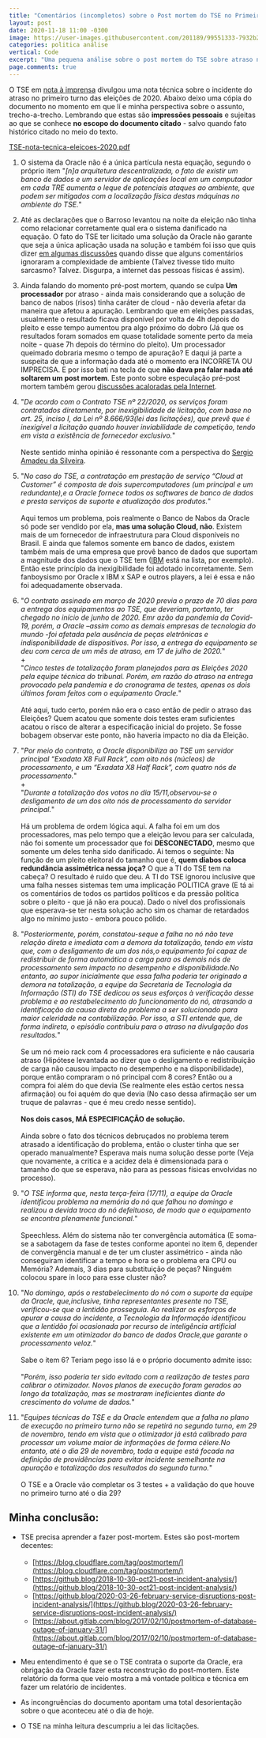 ```yaml
---
title: "Comentários (incompletos) sobre o Post mortem do TSE no Primeiro turno das Eleições 2020"
layout: post
date: 2020-11-18 11:00 -0300
image: https://user-images.githubusercontent.com/201189/99551333-7932b200-299a-11eb-9580-10584a89b2bc.jpeg
categories: politica análise
vertical: Code
excerpt: "Uma pequena análise sobre o post mortem do TSE sobre atraso na apuração das eleições 2020 no Brasil"
page.comments: true
---
```


O TSE em [nota à imprensa](https://www.tse.jus.br/imprensa/noticias-tse/2020/Novembro/tse-divulga-nota-tecnica-sobre-o-atraso-da-totalizacao-dos-votos-no-primeiro-turno) divulgou uma nota técnica sobre o incidente do atraso no primeiro turno das eleições de 2020. Abaixo deixo uma cópia do documento no momento em que lí e minha perspectiva sobre o assunto, trecho-a-trecho. Lembrando que estas são __impressões pessoais__ e sujeitas ao que se conhece __no escopo do documento citado__ - salvo quando fato histórico citado no meio do texto.

[TSE-nota-tecnica-eleicoes-2020.pdf](https://github.com/leleobhz/leleobhz.github.io/files/5560645/TSE-nota-tecnica-eleicoes-2020.pdf)

1) O sistema da Oracle não é a única partícula nesta equação, segundo o próprio item "_[n]a arquitetura descentralizada, o fato de existir um banco de dados e um servidor de aplicações local em um computador em cada TRE aumenta o leque de potenciais ataques ao ambiente, que podem ser mitigados com a localização física destas máquinas no ambiente do TSE._"

2) Até as declarações que o Barroso levantou na noite da eleição não tinha como relacionar corretamente qual era o sistema danificado na equação. O fato do TSE ter licitado uma solução da Oracle não garante que seja a única aplicação usada na solução e também foi isso que quis dizer [em algumas discussões](https://www.facebook.com/vidadba/posts/3510817589005902?comment_id=3510859325668395) quando disse que alguns comentários ignoraram a complexidade de ambiente (Talvez tivesse tido muito sarcasmo? Talvez. Disgurpa, a internet das pessoas físicas é assim).

3) Ainda falando do momento pré-post mortem, quando se culpa __Um processador__ por atraso - ainda mais considerando que a solução de banco de nabos (risos) tinha caráter de cloud - não deveria afetar da maneira que afetou a apuração. Lembrando que em eleições passadas, usualmente o resultado ficava disponível por volta de 4h depois do pleito e esse tempo aumentou pra algo próximo do dobro (Já que os resultados foram somados em quase totalidade somente perto da meia noite - quase 7h depois do término do pleito). Um processador queimado dobraria mesmo o tempo de apuração? E daqui já parte a suspeita de que a informação dada até o momento era INCORRETA OU IMPRECISA. E por isso bati na tecla de que __não dava pra falar nada até soltarem um post mortem__. Este ponto sobre especulação pré-post mortem também gerou [discussões acaloradas pela Internet](https://www.facebook.com/vidadba/posts/3510817589005902?comment_id=3510859325668395).

4) "_De acordo com o Contrato TSE nº 22/2020, os serviços foram contratados diretamente, por inexigibilidade de licitação, com base no art. 25, inciso I, da Lei nº 8.666/93(lei das licitações), que prevê que é inexigível a licitação quando houver inviabilidade de competição, tendo em vista a existência de fornecedor exclusivo._" <br/><br/>Neste sentido minha opinião é ressonante com a perspectiva do [Sergio Amadeu da Silveira](https://twitter.com/samadeu/status/1328791205132505089).

5) "_No caso do TSE, a contratação em prestação de serviço “Cloud at Customer” é composta de dois supercomputadores (um principal e um redundante),e a Oracle fornece todos os softwares de banco de dados e presta serviços de suporte e atualização dos produtos._"<br/><br/>Aqui temos um problema, pois realmente o Banco de Nabos da Oracle só pode ser vendido por ela, __mas uma solução Cloud, não__. Existem mais de um fornecedor de infraestrutura para Cloud disponíveis no Brasil. E ainda que falemos somente em banco de dados, existem também mais de uma empresa que provê banco de dados que suportam a magnitude dos dados que o TSE tem ([IBM](https://www.ibm.com/br-pt/cloud/databases) está na lista, por exemplo). Então este princípio da inexigibilidade foi adotado incorretamente. Sem fanboysismo por Oracle x IBM x SAP e outros players, a lei é essa e não foi adequadamente observada.

6) "_O contrato assinado em março de 2020 previa o prazo de 70 dias para a entrega dos equipamentos ao TSE, que deveriam, portanto, ter chegado no início de junho de 2020. Emr azão da pandemia da Covid-19, porém, a Oracle –assim como as demais empresas de  tecnologia  do  mundo -foi  afetada  pela  ausência  de  peças  eletrônicas  e indisponibilidade de dispositivos. Por isso, a entrega do equipamento se deu com cerca de um mês de atraso, em 17 de julho de 2020._"<br/>+<br/>"_Cinco testes de totalização foram planejados para as Eleições 2020 pela equipe técnica do tribunal. Porém, em razão do atraso na entrega provocado pela pandemia e do cronograma de testes, apenas os dois últimos foram feitos com o equipamento Oracle._"<br/><br/>Até aqui, tudo certo, porém não era o caso então de pedir o atraso das Eleições? Quem acatou que somente dois testes eram suficientes acatou o risco de alterar a especificação inicial do projeto. Se fosse bobagem observar este ponto, não haveria impacto no dia da Eleição.

7) "_Por meio do contrato, a Oracle disponibiliza ao TSE um servidor principal “Exadata X8 Full Rack”, com oito nós (núcleos) de processamento, e um “Exadata X8 Half Rack”, com quatro nós de processamento._"<br/>+<br/>"_Durante a totalização dos votos no dia 15/11,observou-se o desligamento de um dos oito nós de processamento do servidor principal._"<br/><br/>Há um problema de ordem lógica aqui. A falha foi em um dos processadores, mas pelo tempo que a eleição levou para ser calculada, não foi somente um processador que foi __DESCONECTADO__, mesmo que somente um deles tenha sido danificado. Ai temos o seguinte: Na função de um pleito eleitoral do tamanho que é, __quem diabos coloca redundância assimétrica nessa joça?__ O que a TI do TSE tem na cabeça? O resultado é ruido que deu. A TI do TSE ignorou inclusive que uma falha nesses sistemas tem uma implicação POLITICA grave (E tá ai os comentários de todos os partidos políticos e da pressão política sobre o pleito - que já não era pouca). Dado o nível dos profissionais que esperava-se ter nesta solução acho sim os chamar de retardados algo no mínimo justo - embora pouco pólido.

8) "_Posteriormente, porém, constatou-seque a falha no nó não teve relação direta e imediata com a demora da totalização, tendo em vista que, com o desligamento de um dos nós,o equipamento foi capaz de redistribuir de forma automática a carga para os demais nós de processamento sem impacto no desempenho e disponibilidade.No entanto, ao supor inicialmente que essa falha poderia ter originado a demora na totalização, a equipe da Secretaria de Tecnologia da Informação (STI) do TSE dedicou os seus esforços à verificação desse problema e ao restabelecimento do funcionamento do nó, atrasando a identificação da causa direta do problema a ser solucionado para maior celeridade na contabilização. Por isso, a STI entende que, de forma indireta, o episódio contribuiu para o atraso na divulgação dos resultados._"<br/><br/>Se um nó meio rack com 4 processadores era suficiente e não causaria atraso (Hipótese levantada ao dizer que o desligamento e redistribuição de carga não causou impacto no desempenho e na disponibilidade), porque então compraram o nó principal com 8 cores? Então ou a compra foi além do que devia (Se realmente eles estão certos nessa afirmação) ou foi aquém do que devia (No caso dessa afirmação ser um truque de palavras - que é meu credo nesse sentido).<br/><br/>__Nos dois casos, MÁ ESPECIFICAÇÃO de solução.__<br/><br/>Ainda sobre o fato dos técnicos debruçados no problema terem atrasado a identificação do problema, então o cluster tinha que ser operado manualmente? Esperava mais numa solução desse porte (Veja que novamente, a critica e a acidez dela é dimensionada para o tamanho do que se esperava, não para as pessoas físicas envolvidas no processo).

9) "_O TSE informa que, nesta terça-feira (17/11), a equipe da Oracle identificou problema na memória do nó que falhou no domingo e realizou a devida troca do nó defeituoso, de modo que o equipamento se encontra plenamente funcional._"<br/><br/>Speechless. Além do sistema não ter convergência automática (E soma-se a sabotagem da fase de testes conforme apontei no item 6, depender de convergência manual e de ter um cluster assimétrico - ainda não conseguiram identificar a tempo e hora se o problema era CPU ou Memória? Ademais, 3 dias para substituição de peças? Ninguém colocou spare in loco para esse cluster não?

10) "_No domingo, após o restabelecimento do nó com o suporte da equipe da Oracle, que,inclusive, tinha representantes presente no TSE, verificou-se que a lentidão prosseguia. Ao realizar os esforços de apurar a causa do incidente, a Tecnologia da Informação identificou que a lentidão foi ocasionada por recurso de inteligência artificial existente em um otimizador do banco de dados Oracle,que garante o processamento veloz._"<br/><br/>Sabe o item 6? Teriam pego isso lá e o próprio documento admite isso:<br/><br/>"_Porém, isso poderia ter sido evitado com a realização de testes para calibrar o otimizador. Novos planos de execução foram gerados ao longo da totalização, mas se mostraram ineficientes diante do crescimento do volume de dados._"

11) "_Equipes técnicas do TSE e da Oracle entendem que a falha no plano de execução no primeiro turno não se repetirá no segundo turno, em 29 de novembro, tendo em vista que o otimizador já está calibrado para processar um volume maior de informações de forma célere.No entanto, até o dia 29 de novembro, toda a equipe está focada na definição de providências para evitar incidente semelhante na apuração e totalização dos resultados do segundo turno._"<br/><br/>O TSE e a Oracle vão completar os 3 testes + a validação do que houve no primeiro turno até o dia 29?

## Minha conclusão:

- TSE precisa aprender a fazer post-mortem. Estes são post-mortem decentes:<br/><br/>
    - [https://blog.cloudflare.com/tag/postmortem/](https://blog.cloudflare.com/tag/postmortem/)
    - [https://github.blog/2018-10-30-oct21-post-incident-analysis/](https://github.blog/2018-10-30-oct21-post-incident-analysis/)
    - [https://github.blog/2020-03-26-february-service-disruptions-post-incident-analysis/](https://github.blog/2020-03-26-february-service-disruptions-post-incident-analysis/)
    - [https://about.gitlab.com/blog/2017/02/10/postmortem-of-database-outage-of-january-31/](https://about.gitlab.com/blog/2017/02/10/postmortem-of-database-outage-of-january-31/)

* Meu entendimento é que se o TSE contrata o suporte da Oracle, era obrigação da Oracle fazer esta reconstrução do post-mortem. Este relatório da forma que veio mostra a má vontade política e técnica em fazer um relatório de incidentes.

* As incongruências do documento apontam uma total desorientação sobre o que aconteceu até o dia de hoje. 

* O TSE na minha leitura descumpriu a lei das licitações.
